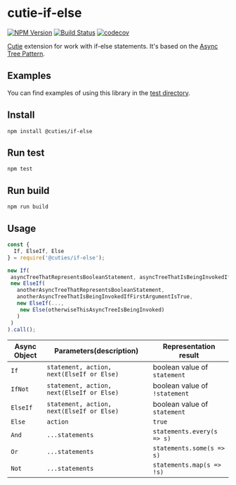 # cutie-if-else

[![NPM Version](https://img.shields.io/npm/v/@cuties/if-else.svg)](https://npmjs.org/package/@cuties/if-else)
[![Build Status](https://travis-ci.org/Guseyn/cutie-if-else.svg?branch=master)](https://travis-ci.org/Guseyn/cutie-if-else)
[![codecov](https://codecov.io/gh/Guseyn/cutie-if-else/branch/master/graph/badge.svg)](https://codecov.io/gh/Guseyn/cutie-if-else)

[Cutie](https://github.com/Guseyn/cutie) extension for work with if-else statements. It's based on the [Async Tree Pattern](https://github.com/Guseyn/async-tree-patern/blob/master/Async_Tree_Patern.pdf).

## Examples

You can find examples of using this library in the [test directory](https://github.com/Guseyn/cutie-if-else/tree/master/test).

## Install

`npm install @cuties/if-else`

## Run test

`npm test`

## Run build

`npm run build`

## Usage

```js
const {
  If, ElseIf, Else
} = require('@cuties/if-else');

new If(
 asyncTreeThatRepresentsBooleanStatement, asyncTreeThatIsBeingInvokedIfFirstArgumentIsTrue,   
 new ElseIf(
   anotherAsyncTreeThatRepresentsBooleanStatement, 
   anotherAsyncTreeThatIsBeingInvokedIfFirstArgumentIsTrue,
   new ElseIf(..., 
    new Else(otherwiseThisAsyncTreeIsBeingInvoked)
   )
 )
).call();
```

| Async Object | Parameters(description) | Representation result |
| ------------- | ----------------| ---------- |
| `If` | `statement, action, next(ElseIf or Else)` | boolean value of `statement` |
| `IfNot` | `statement, action, next(ElseIf or Else)` | boolean value of `!statement` |
| `ElseIf` | `statement, action, next(ElseIf or Else)` | boolean value of `statement` |
| `Else` | `action` | `true` |
| `And` | `...statements` | `statements.every(s => s)` |
| `Or` | `...statements` | `statements.some(s => s)` |
| `Not` | `...statements` | `statements.map(s => !s)` |
